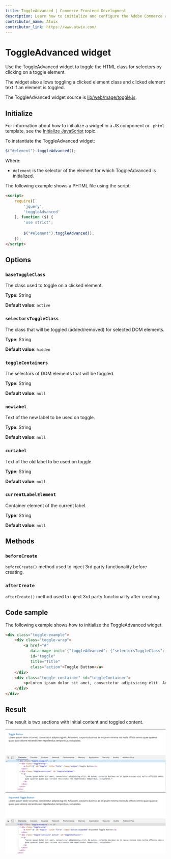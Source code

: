 ```yaml
---
title: ToggleAdvanced | Commerce Frontend Development
description: Learn how to initialize and configure the Adobe Commerce and Magento Open Source Toggle widget.
contributor_name: Atwix
contributor_link: https://www.atwix.com/
---
```


# ToggleAdvanced widget

Use the ToggleAdvanced widget to toggle the HTML class for selectors by clicking on a toggle element.

The widget also allows toggling a clicked element class and clicked element text if an element is toggled.

The ToggleAdvanced widget source is [lib/web/mage/toggle.js].

## Initialize

For information about how to initialize a widget in a JS component or `.phtml` template, see the [Initialize JavaScript] topic.

To instantiate the ToggleAdvanced widget:

```javascript
$("#element").toggleAdvanced();
```

Where:

-  `#element` is the selector of the element for which ToggleAdvanced is initialized.

The following example shows a PHTML file using the script:

```html
<script>
    require([
        'jquery',
        'toggleAdvanced'
    ], function ($) {
        'use strict';

        $("#element").toggleAdvanced();
    });
</script>
```

## Options

### `baseToggleClass`

The class used to toggle on a clicked element.

**Type**: String

**Default value**: `active`

### `selectorsToggleClass`

The class that will be toggled (added/removed) for selected DOM elements.

**Type**: String

**Default value**: `hidden`

### `toggleContainers`

The selectors of DOM elements that will be toggled.

**Type**: String

**Default value**: `null`

### `newLabel`

Text of the new label to be used on toggle.

**Type**: String

**Default value**: `null`

### `curLabel`

Text of the old label to be used on toggle.

**Type**: String

**Default value**: `null`

### `currentLabelElement`

Container element of the current label.

**Type**: String

**Default value**: `null`

## Methods

### `beforeCreate`

`beforeCreate()` method used to inject 3rd party functionality before creating.

### `afterCreate`

`afterCreate()` method used to inject 3rd party functionality after creating.

## Code sample

The following example shows how to initialize the ToggleAdvanced widget.

```html
<div class="toggle-example">
    <div class="toggle-wrap">
        <a href="#"
           data-mage-init='{"toggleAdvanced": {"selectorsToggleClass": "active", "baseToggleClass": "expanded", "toggleContainers": "#toggleContainer", "newLabel": "Expanded Toggle Button"}}'
           id="toggle"
           title="Title"
           class="action">Toggle Button</a>
    </div>
    <div class="toggle-container" id="toggleContainer">
        <p>Lorem ipsum dolor sit amet, consectetur adipisicing elit. Ad autem, corporis ducimus ex in ipsam minima nisi nulla officiis omnis quae quaerat quasi quo ratione reiciendis rem repellendus temporibus, voluptates.</p>
    </div>
</div>
```

## Result

The result is two sections with initial content and toggled content.

![Toggle Widget Initial Result](../../_images/javascript/toggle-widget-initial-result.png)
![Toggle Widget Toggled Result](../../_images/javascript/toggle-widget-toggled-result.png)

<!-- Link Definitions -->
[lib/web/mage/toggle.js]: https://github.com/magento/magento2/blob/2.4/lib/web/mage/toggle.js
[Initialize JavaScript]: ../init.md
